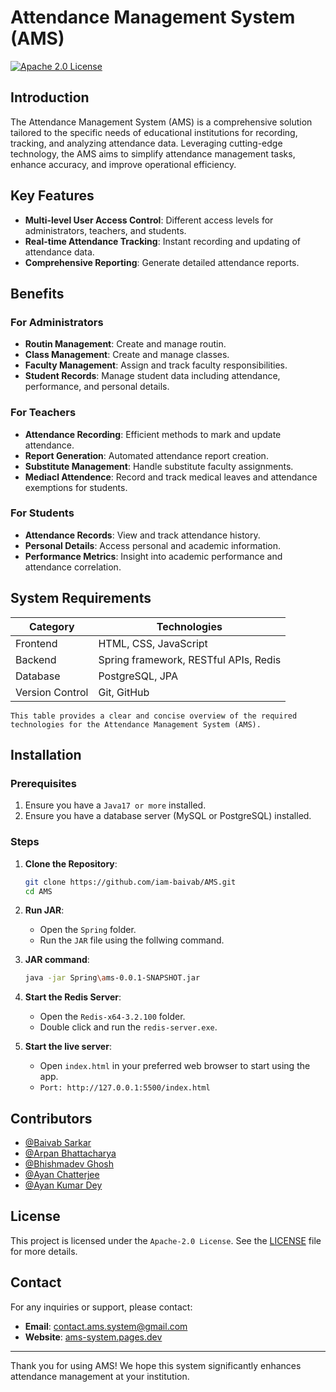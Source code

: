 # Attendance Management System (AMS)
[![Apache 2.0 License][license-shield]][license-url]

## Introduction

The Attendance Management System (AMS) is a comprehensive solution tailored to the specific needs of educational institutions for recording, tracking, and analyzing attendance data. Leveraging cutting-edge technology, the AMS aims to simplify attendance management tasks, enhance accuracy, and improve operational efficiency.

## Key Features

- **Multi-level User Access Control**: Different access levels for administrators, teachers, and students.
- **Real-time Attendance Tracking**: Instant recording and updating of attendance data.
- **Comprehensive Reporting**: Generate detailed attendance reports.

## Benefits

### For Administrators

- **Routin Management**: Create and manage routin.
- **Class Management**: Create and manage classes.
- **Faculty Management**: Assign and track faculty responsibilities.
- **Student Records**: Manage student data including attendance, performance, and personal details.

### For Teachers

- **Attendance Recording**: Efficient methods to mark and update attendance.
- **Report Generation**: Automated attendance report creation.
- **Substitute Management**: Handle substitute faculty assignments.
- **Mediacl Attendence**: Record and track medical leaves and attendance exemptions for students.

### For Students

- **Attendance Records**: View and track attendance history.
- **Personal Details**: Access personal and academic information.
- **Performance Metrics**: Insight into academic performance and attendance correlation.

## System Requirements


| Category        | Technologies                       |
|-----------------|------------------------------------|
| Frontend        | HTML, CSS, JavaScript              |
| Backend         | Spring framework, RESTful APIs, Redis |
| Database        | PostgreSQL, JPA                    |
| Version Control | Git, GitHub                        |

`This table provides a clear and concise overview of the required technologies for the Attendance Management System (AMS).`

## Installation

### Prerequisites

1. Ensure you have a `Java17 or more` installed.
2. Ensure you have a database server (MySQL or PostgreSQL) installed.

### Steps

1. **Clone the Repository**:
   ```bash
   git clone https://github.com/iam-baivab/AMS.git
   cd AMS
   ```

2. **Run JAR**:
   - Open the `Spring` folder.
   - Run the `JAR` file using the follwing command.

3. **JAR command**:
    ```bash
    java -jar Spring\ams-0.0.1-SNAPSHOT.jar
   ```

4. **Start the Redis Server**:
   - Open the `Redis-x64-3.2.100` folder.
   - Double click and run the `redis-server.exe`.

5. **Start the live server**:
   - Open `index.html` in your preferred web browser to start using the app.
   - `Port: http://127.0.0.1:5500/index.html`


## Contributors

 * [@Baivab Sarkar](https://github.com/ThisIs-Developer) 
 * [@Arpan Bhattacharya](https://github.com/Arpan550)
 * [@Bhishmadev Ghosh](https://github.com/bhishma620)
 * [@Ayan Chatterjee](https://github.com/Ayan123C)
 * [@Ayan Kumar Dey](https://github.com/AyanKumarDey)
## License

This project is licensed under the `Apache-2.0 License`. See the [LICENSE](LICENSE) file for more details.

## Contact

For any inquiries or support, please contact:

- **Email**: contact.ams.system@gmail.com
- **Website**: [ams-system.pages.dev](https://www.ams-system.pages.dev)

---

Thank you for using AMS! We hope this system significantly enhances attendance management at your institution.

[license-shield]: https://img.shields.io/badge/License-Apache%202.0-red.svg
[license-url]: https://github.com/iam-baivab/AMS/blob/main/LICENSE